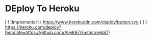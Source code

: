 # DEploy To Heroku
[ ! [Implementar] ( https://www.herokucdn.com/deploy/button.svg ) ] ( https://heroku.com/deploy?template=https://github.com/AlejK87/Fasteralejk87)
